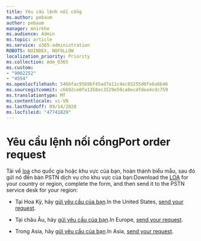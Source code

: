 ```yaml
---
title: Yêu cầu lệnh nối cổng
ms.author: pebaum
author: pebaum
manager: mnirkhe
ms.audience: Admin
ms.topic: article
ms.service: o365-administration
ROBOTS: NOINDEX, NOFOLLOW
localization_priority: Priority
ms.collection: Adm_O365
ms.custom:
- "9002252"
- "4554"
ms.openlocfilehash: 546bfac95b9bf45ad7a11c4ec83255d0fe6a6b46
ms.sourcegitcommit: c6692ce0fa1358ec3529e59ca0ecdfdea4cdc759
ms.translationtype: MT
ms.contentlocale: vi-VN
ms.lasthandoff: 09/14/2020
ms.locfileid: "47741829"
---
```

# <a name="port-order-request"></a><span data-ttu-id="72f3c-102">Yêu cầu lệnh nối cổng</span><span class="sxs-lookup"><span data-stu-id="72f3c-102">Port order request</span></span>

<span data-ttu-id="72f3c-103">Tải về [loa](https://docs.microsoft.com/microsoftteams/manage-phone-numbers-for-your-organization/manage-phone-numbers-for-your-organization#letters-of-authorization-loas-for-transferring-numbers) cho quốc gia hoặc khu vực của bạn, hoàn thành biểu mẫu, sau đó gửi nó đến bàn PSTN dịch vụ cho khu vực của bạn:</span><span class="sxs-lookup"><span data-stu-id="72f3c-103">Download the [LOA](https://docs.microsoft.com/microsoftteams/manage-phone-numbers-for-your-organization/manage-phone-numbers-for-your-organization#letters-of-authorization-loas-for-transferring-numbers) for your country or region, complete the form, and then send it to the PSTN service desk for your region:</span></span>

- <span data-ttu-id="72f3c-104">Tại Hoa Kỳ, hãy [gửi yêu cầu của bạn](mailto:ptn@microsoft.com).</span><span class="sxs-lookup"><span data-stu-id="72f3c-104">In the United States, [send your request](mailto:ptn@microsoft.com).</span></span>

- <span data-ttu-id="72f3c-105">Tại châu Âu, hãy [gửi yêu cầu của bạn](mailto:ptneu@microsoft.com).</span><span class="sxs-lookup"><span data-stu-id="72f3c-105">In Europe, [send your request](mailto:ptneu@microsoft.com).</span></span>

- <span data-ttu-id="72f3c-106">Trong Asia, hãy [gửi yêu cầu của bạn](mailto:ptnapac@microsoft.com).</span><span class="sxs-lookup"><span data-stu-id="72f3c-106">In Asia, [send your request](mailto:ptnapac@microsoft.com).</span></span>
